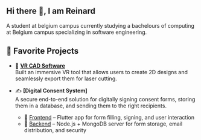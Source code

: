 ## Hi there 👋, I am Reinard
A student at belgium campus currently studying a bachelours of computing at Belgium campus specializing in software engineering.

## 🔭 Favorite Projects

- 🎨 **[VR CAD Software](https://github.com/ReinardPieters/VR_Interactive_Modelling_Application)**  
  Built an immersive VR tool that allows users to create 2D designs and seamlessly export them for laser cutting.  

- ✍️ **[Digital Consent System]**  
  A secure end-to-end solution for digitally signing consent forms, storing them in a database, and sending them to the right recipients.  
  - 🔗 [Frontend](https://github.com/ReinardPieters/ConsentForm-Frontend) – Flutter app for form filling, signing, and user interaction  
  - 🔗 [Backend](https://github.com/ReinardPieters/ConsentForm-Backend) – Node.js + MongoDB server for form storage, email distribution, and security
